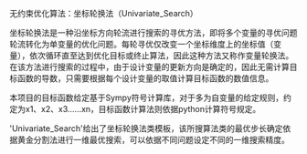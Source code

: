 无约束优化算法：坐标轮换法（Univariate_Search）

坐标轮换法是一种沿坐标方向轮流进行搜索的寻优方法，即将多个变量的寻优问题轮流转化为单变量的优化问题。每轮寻优仅改变一个坐标维度上的坐标值（变量），依次循环直至达到优化目标或终止算法，因此这种方法又称作变量轮换法。在该方法进行搜索的过程中，由于设计变量的更新方向是确定的，因此无需计算目标函数的导数，只需要根据每个设计变量的取值计算目标函数的数值信息。

本项目的目标函数给定基于Sympy符号计算库，对于多为自变量的给定规则，约定为x1、x2、x3......xn，目标函数计算法则依据python计算符号规定。

'Univariate_Search'给出了坐标轮换法类模板，该所搜算法类的最优步长确定依据黄金分割法进行一维最优搜索，可以依据不同问题设定不同的一维搜索精度。
